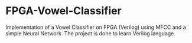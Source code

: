 # FPGA-Vowel-Classifier

Implementation of a Vowel Classifier on FPGA (Verilog) using MFCC and a simple Neural Network.
The project is done to learn Verilog language.